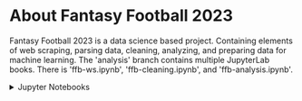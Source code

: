 # About Fantasy Football 2023

Fantasy Football 2023 is a data science based project. Containing elements of web scraping, parsing data, cleaning, analyzing, and preparing data for machine learning. 
The 'analysis' branch contains multiple JupyterLab books. There is 'ffb-ws.ipynb', 'ffb-cleaning.ipynb', and 'ffb-analysis.ipynb'.

<details>
<summary>Jupyter Notebooks</summary>

| Notebook | About |
|-----:|-----------|
| ffb-ws | Javascript|
| ffb-cleaning | Python    |
| ffb_analysis | SQL       |

</details>
